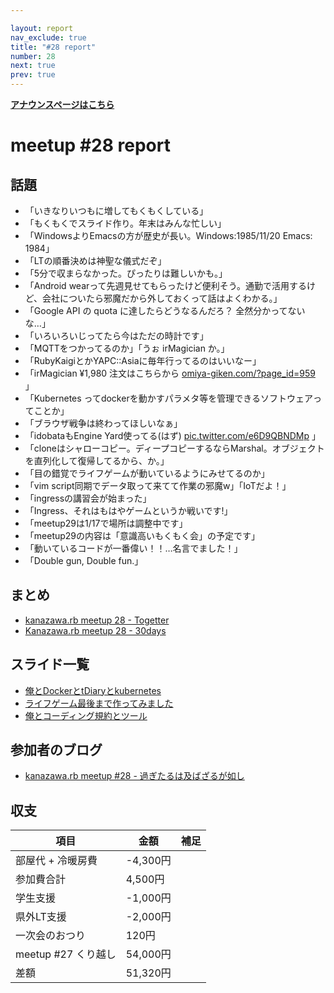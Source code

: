 ```yaml
---

layout: report
nav_exclude: true
title: "#28 report"
number: 28
next: true
prev: true
---
```


<p> <a href="/28/"><strong>アナウンスページはこちら</strong></a></p>

meetup #28 report
==================

話題
----

-   「いきなりいつもに増してもくもくしている」
-   「もくもくでスライド作り。年末はみんな忙しい」
-   「WindowsよりEmacsの方が歴史が長い。Windows:1985/11/20 Emacs: 1984」
-   「LTの順番決めは神聖な儀式だぞ」
-   「5分で収まらなかった。ぴったりは難しいかも。」
-   「Android wearって先週見せてもらったけど便利そう。通勤で活用するけど、会社についたら邪魔だから外しておくって話はよくわかる。」
-   「Google API の quota に達したらどうなるんだろ？ 全然分かってないな…」
-   「いろいろいじってたら今はただの時計です」
-   「MQTTをつかってるのか」「うぉ irMagician か。」
-   「RubyKaigiとかYAPC::Asiaに毎年行ってるのはいいなー」
-   「irMagician ¥1,980 注文はこちらから [omiya-giken.com/?page\_id=959](http://www.omiya-giken.com/?page_id=959) 」
-   「Kubernetes ってdockerを動かすパラメタ等を管理できるソフトウェアってことか」
-   「ブラウザ戦争は終わってほしいなぁ」
-   「idobataもEngine Yard使ってる(はず) [pic.twitter.com/e6D9QBNDMp](https://twitter.com/kompiro/status/546183791358640128/photo/1) 」
-   「cloneはシャローコピー。ディープコピーするならMarshal。オブジェクトを直列化して復帰してるから、か。」
-   「目の錯覚でライフゲームが動いているようにみせてるのか」
-   「vim script同期でデータ取って来てて作業の邪魔w」「IoTだよ！」
-   「ingressの講習会が始まった」
-   「Ingress、それはもはやゲームというか戦いです!」
-   「meetup29は1/17で場所は調整中です」
-   「meetup29の内容は「意識高いもくもく会」の予定です」
-   「動いているコードが一番偉い！！…名言でました！」
-   「Double gun, Double fun.」

まとめ
------

-   [kanazawa.rb meetup 28 - Togetter](http://togetter.com/li/760568)
-   [Kanazawa.rb meetup 28 - 30days](http://30d.jp/kzrb/18)

スライド一覧
------------

-   [俺とDockerとtDiaryとkubernetes](http://www.slideshare.net/pharaohkj/dockert-diarykubernetes?ref=http://www.slideshare.net/pharaohkj)
-   [ライフゲーム最後まで作ってみました](http://www.slideshare.net/cottondesu/lifegame-42911093)
-   [俺とコーディング規約とツール](http://www.slideshare.net/pharaohkj/ss-42889366?ref=http://www.slideshare.net/pharaohkj)

参加者のブログ
--------------

-   [kanazawa.rb meetup #28 - 過ぎたるは及ばざるが如し](http://cotton-desu.hatenablog.com/entry/2014/12/23/214709)

収支
----

 | 項目                   | 金額       | 補足   |
 | ---------------------- | ---------- | ------ |
 | 部屋代 + 冷暖房費      | -4,300円   |        |
 | 参加費合計             | 4,500円    |        |
 | 学生支援               | -1,000円   |        |
 | 県外LT支援             | -2,000円   |        |
 | 一次会のおつり         | 120円      |        |
 | meetup #27 くり越し    | 54,000円   |        |
 | 差額                   | 51,320円   |        |


